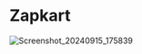 # Zapkart


![Screenshot_20240915_175839](https://github.com/user-attachments/assets/998a6c6d-5e4a-48e5-a86f-8ba0b65ba49c)
